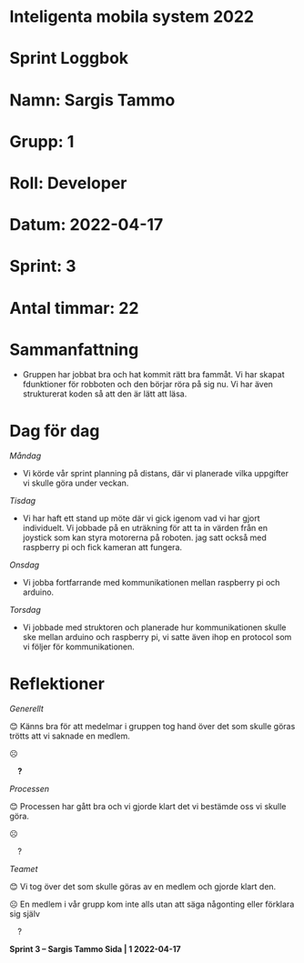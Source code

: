#
# **Inteligenta mobila system 2022**
#
#
#
# **Sprint Loggbok**
# **Namn:	Sargis Tammo**
# **Grupp:	1**
# **Roll:	Developer**
# **Datum:	2022-04-17**
# **Sprint: 	3**
# **Antal timmar: 22**
# **Sammanfattning**
- Gruppen har jobbat bra och hat kommit rätt bra fammåt. Vi har skapat fdunktioner för robboten och den börjar röra på sig nu. Vi har även strukturerat koden så att den är lätt att läsa.

# **Dag för dag**
*Måndag*

- Vi körde vår sprint planning på distans, där vi planerade vilka uppgifter vi skulle göra under veckan.

*Tisdag*

- Vi har haft ett stand up möte där vi gick igenom vad vi har gjort individuelt. Vi jobbade på en uträkning för att ta in värden från en joystick som kan styra motorerna på roboten. jag satt också med raspberry pi och fick kameran att fungera.

*Onsdag*

- Vi jobba fortfarrande med kommunikationen mellan raspberry pi och arduino.

*Torsdag*

- Vi jobbade med struktoren och planerade hur kommunikationen skulle ske mellan arduino och raspberry pi, vi satte även ihop en protocol som vi följer för kommunikationen.

# **Reflektioner** 
*Generellt*

😊	Känns bra för att medelmar i gruppen tog hand över det som skulle göras trötts att vi saknade en medlem.

☹	

`  `**?**  	

*Processen*

😊	Processen har gått bra och vi gjorde klart det vi bestämde oss vi skulle göra.

☹

`  `?	

*Teamet*

😊	Vi tog över det som skulle göras av en medlem och gjorde klart den.

☹	En medlem i vår grupp kom inte alls utan att säga någonting eller förklara sig själv

`  `?	

**Sprint 3 – Sargis Tammo	Sida | 1	2022-04-17**
